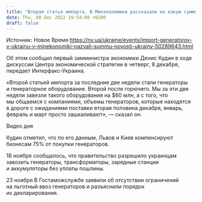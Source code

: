 ```yaml
---
title: "Вторая статья импорта. В Минэкономики рассказали на какую сумму ввезли генераторов в Украину за последние две недели"
date: Thu, 08 Dec 2022 19:54:00 +0200
draft: false
---
```

Источник: Новое Время https://nv.ua/ukraine/events/import-generatorov-v-ukrainu-v-minekonomiki-nazvali-summu-novosti-ukrainy-50289643.html


 Об этом сообщил первый замминистра экономики Денис Кудин в ходе дискуссии Центра экономической стратегии в четверг, 8 декабря, передает Интерфакс-Украина.

«Второй статьей импорта за последние две недели стали генераторы и генераторное оборудование. Второй после горючего. Мы за эти две недели завезли такого оборудования на $60 млн, а с того, что мы общаемся с компаниями, объемы генераторов, которые находятся в дороге с ожиданиями поставки вторая половина декабря, январь, февраль и март просто зашкаливают», — сказал он.

 Видео дня   

Кудин отметил, что по его данным, Львов и Киев компенсируют бизнесам 75% от покупки генераторов.

18 ноября сообщалось, что правительство разрешило украинцам завозить генераторы, трансформаторы, зарядные станции и аккумуляторы без уплаты пошлины.

23 ноября В Гостаможслужбе заявили об отсутствии ограничений на льготный ввоз генераторов и разъяснили порядок их декларирования.
